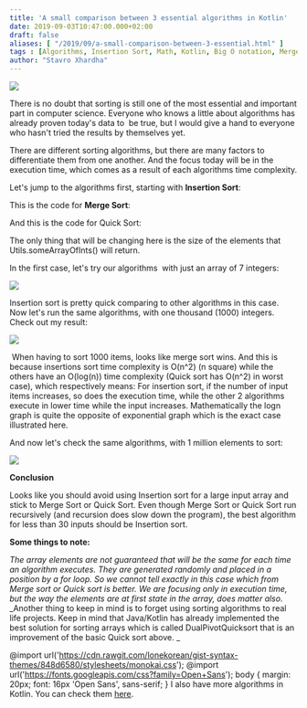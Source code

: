 ```yaml
---
title: 'A small comparison between 3 essential algorithms in Kotlin'
date: 2019-09-03T10:47:00.000+02:00
draft: false
aliases: [ "/2019/09/a-small-comparison-between-3-essential.html" ]
tags : [Algorithms, Insertion Sort, Math, Kotlin, Big O notation, Merge Sort, Quick Sort]
author: "Stavro Xhardha"
---
```


  

[![](https://1.bp.blogspot.com/-yNEhnV7kQ0k/XW4pDHoZewI/AAAAAAAAPHY/BIDZeldy9lECb0UiO92OU6PbLj1WX20fQCLcBGAs/s1600/antoine-dautry-05A-kdOH6Hw-unsplash.jpg)](https://1.bp.blogspot.com/-yNEhnV7kQ0k/XW4pDHoZewI/AAAAAAAAPHY/BIDZeldy9lECb0UiO92OU6PbLj1WX20fQCLcBGAs/s1600/antoine-dautry-05A-kdOH6Hw-unsplash.jpg)

  
There is no doubt that sorting is still one of the most essential and important part in computer science. Everyone who knows a little about algorithms has already proven today's data to  be true, but I would give a hand to everyone who hasn't tried the results by themselves yet.  
  
There are different sorting algorithms, but there are many factors to differentiate them from one another. And the focus today will be in the execution time, which comes as a result of each algorithms time complexity.  
  
Let's jump to the algorithms first, starting with **Insertion Sort**:  
  
This is the code for **Merge Sort**:  
  
  
And this is the code for Quick Sort:  
  
The only thing that will be changing here is the size of the elements that Utils.someArrayOfInts() will return.  
  
In the first case, let's try our algorithms  with just an array of 7 integers:  
  

[![](https://1.bp.blogspot.com/-mD5v2EWV510/XW4gijSa0NI/AAAAAAAAPGs/_cqipJvU3koAbDQVKQyyaWo0-VeK9RJCQCLcBGAs/s1600/Chartfor7.png)](https://1.bp.blogspot.com/-mD5v2EWV510/XW4gijSa0NI/AAAAAAAAPGs/_cqipJvU3koAbDQVKQyyaWo0-VeK9RJCQCLcBGAs/s1600/Chartfor7.png)

  

  
Insertion sort is pretty quick comparing to other algorithms in this case. Now let's run the same algorithms, with one thousand (1000) integers. Check out my result:  
  

[![](https://1.bp.blogspot.com/-vgpsnNOLasc/XW4iM_shK8I/AAAAAAAAPHA/fmUmDSDA8Og06HfXE8TH7smWEpA5AMkzQCLcBGAs/s1600/Chartfor1k.png)](https://1.bp.blogspot.com/-vgpsnNOLasc/XW4iM_shK8I/AAAAAAAAPHA/fmUmDSDA8Og06HfXE8TH7smWEpA5AMkzQCLcBGAs/s1600/Chartfor1k.png)

  

 When having to sort 1000 items, looks like merge sort wins. And this is because insertions sort time complexity is O(n^2) (n square) while the others have an O(log(n)) time complexity (Quick sort has O(n^2) in worst case), which respectively means: For insertion sort, if the number of input items increases, so does the execution time, while the other 2 algorithms execute in lower time while the input increases. Mathematically the logn graph is quite the opposite of exponential graph which is the exact case illustrated here.  
  
And now let's check the same algorithms, with 1 million elements to sort:  
  

[![](https://1.bp.blogspot.com/-cmjXvtvSnqk/XW4lfnAAoXI/AAAAAAAAPHM/tbggyfij2ik7y1KQVba86Dz6qUn95Mq0QCLcBGAs/s1600/Chartfor1m.png)](https://1.bp.blogspot.com/-cmjXvtvSnqk/XW4lfnAAoXI/AAAAAAAAPHM/tbggyfij2ik7y1KQVba86Dz6qUn95Mq0QCLcBGAs/s1600/Chartfor1m.png)

  
**Conclusion**  
  
Looks like you should avoid using Insertion sort for a large input array and stick to Merge Sort or Quick Sort. Even though Merge Sort or Quick Sort run recursively (and recursion does slow down the program), the best algorithm for less than 30 inputs should be Insertion sort.  
  
  
**Some things to note:**  
  
_The array elements are not guaranteed that will be the same for each time an algorithm executes. They are generated randomly and placed in a position by a for loop. So we cannot tell exactly in this case which from Merge sort or Quick sort is better. We are focusing only in execution time, but the way the elements are at first state in the array, does matter also._  
_Another thing to keep in mind is to forget using sorting algorithms to real life projects. Keep in mind that Java/Kotlin has already implemented the best solution for sorting arrays which is called DualPivotQuicksort that is an improvement of the basic Quick sort above. _  
  
@import url('https://cdn.rawgit.com/lonekorean/gist-syntax-themes/848d6580/stylesheets/monokai.css'); @import url('https://fonts.googleapis.com/css?family=Open+Sans'); body { margin: 20px; font: 16px 'Open Sans', sans-serif; } I also have more algorithms in Kotlin. You can check them [here](https://github.com/coroutineDispatcher/algorithms_course/tree/master/src/kotlin_version/arrays).